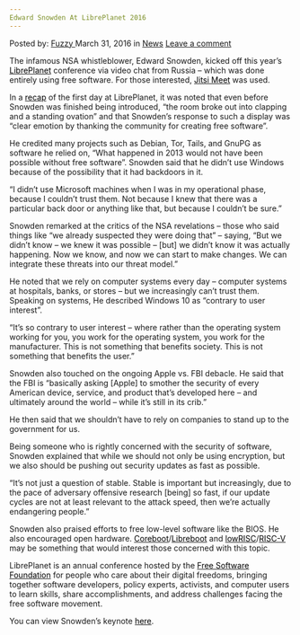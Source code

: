 ```yaml
---
Edward Snowden At LibrePlanet 2016
---
```

<article class="post-listing post-13615 post type-post status-publish format-standard hentry category-news tag-3336 tag-edward tag-libreplanet tag-snowden">
    <div class="post-inner">
        <span>Posted by: <a href="https://www.deepdotweb.com/author/fuzzy/" title="">Fuzzy </a></span>
    <span>March 31, 2016</span>
    <span>in <a href="https://www.deepdotweb.com/category/news/" rel="category tag">News</a></span>
    <span><a href="https://www.deepdotweb.com/2016/03/31/edward-snowden-libreplanet-2016/#respond">Leave a comment</a></span>
    </p>
    <div class="clear"></div>
    <div class="entry">
    <p class="Standard">The infamous NSA whistleblower, Edward Snowden, kicked off this year&#8217;s <a href="https://libreplanet.org/2016/"><span style="color: windowtext; text-decoration: none; text-underline: none;">LibrePlanet</span></a> conference via video chat from Russia – which was done entirely using free software. For those interested, <a href="https://jitsi.org/Projects/JitsiMeet"><span style="color: windowtext; text-decoration: none; text-underline: none;">Jitsi Meet</span></a> was used.</p>
    <p class="Standard">In a <a href="https://www.fsf.org/blogs/community/recapping-day-zero-of-libreplanet-2016"><span style="color: windowtext; text-decoration: none; text-underline: none;">recap</span></a> of the first day at LibrePlanet, it was noted that even before Snowden was finished being introduced, “the room broke out into clapping and a standing ovation” and that Snowden&#8217;s response to such a display was “clear emotion by thanking the community for creating free software”.</p>
    <p class="Standard">He credited many projects such as Debian, Tor, Tails, and GnuPG as software he relied on, “What happened in 2013 would not have been possible without free software”. Snowden said that he didn&#8217;t use Windows because of the possibility that it had backdoors in it.</p>
    <p class="Standard">“I didn&#8217;t use Microsoft machines when I was in my operational phase, because I couldn&#8217;t trust them. Not because I knew that there was a particular back door or anything like that, but because I couldn&#8217;t be sure.”</p>
    <p class="Standard">Snowden remarked at the critics of the NSA revelations – those who said things like “we already suspected they were doing that” – saying, “But we didn&#8217;t know – we knew it was possible – [but] we didn&#8217;t know it was actually happening. Now we know, and now we can start to make changes. We can integrate these threats into our threat model.”</p>
    <p class="Standard">He noted that we rely on computer systems every day – computer systems at hospitals, banks, or stores – but we increasingly can&#8217;t trust them. Speaking on systems, He described Windows 10 as “contrary to user interest”.</p>
    <p class="Standard">“It&#8217;s so contrary to user interest – where rather than the operating system working for you, you work for the operating system, you work for the manufacturer. This is not something that benefits society. This is not something that benefits the user.”</p>
    <p class="Standard">Snowden also touched on the ongoing Apple vs. FBI debacle. He said that the FBI is “basically asking [Apple] to smother the security of every American device, service, and product that&#8217;s developed here – and ultimately around the world – while it&#8217;s still in its crib.”</p>
    <p class="Standard">He then said that we shouldn&#8217;t have to rely on companies to stand up to the government for us.</p>
    <p class="Standard">Being someone who is rightly concerned with the security of software, Snowden explained that while we should not only be using encryption, but we also should be pushing out security updates as fast as possible.</p>
    <p class="Standard">“It&#8217;s not just a question of stable. Stable is important but increasingly, due to the pace of adversary offensive research [being] so fast, if our update cycles are not at least relevant to the attack speed, then we&#8217;re actually endangering people.”</p>
    <p class="Standard">Snowden also praised efforts to free low-level software like the BIOS. He also encouraged open hardware. <a href="https://www.coreboot.org/"><span style="color: windowtext; text-decoration: none; text-underline: none;">Coreboot</span></a>/<a href="https://libreboot.org/"><span style="color: windowtext; text-decoration: none; text-underline: none;">Libreboot</span></a> and <a href="http://www.lowrisc.org/"><span style="color: windowtext; text-decoration: none; text-underline: none;">lowRISC</span></a>/<a href="http://riscv.org/"><span style="color: windowtext; text-decoration: none; text-underline: none;">RISC-V</span></a> may be something that would interest those concerned with this topic.</p>
    <p class="Standard">LibrePlanet is an annual conference hosted by the <a href="https://www.fsf.org/"><span style="color: windowtext; text-decoration: none; text-underline: none;">Free Software Foundation</span></a> for people who care about their digital freedoms, bringing together software developers, policy experts, activists, and computer users to learn skills, share accomplishments, and address challenges facing the free software movement.</p>
    <p class="Standard">You can view Snowden&#8217;s keynote <a href="https://media.libreplanet.org/u/libreplanet/m/libreplanet-2016-the-last-lighthouse/"><span style="color: windowtext; text-decoration: none; text-underline: none;">here</span></a>.</p>
    </div>
    <span style="display:none"><a href="https://www.deepdotweb.com/tag/2016/" rel="tag">2016</a> <a href="https://www.deepdotweb.com/tag/edward/" rel="tag">edward</a> <a href="https://www.deepdotweb.com/tag/libreplanet/" rel="tag">libreplanet</a> <a href="https://www.deepdotweb.com/tag/snowden/" rel="tag">snowden</a></span> <span style="display:none" class="updated">2016-03-31</span>
    <div style="display:none" class="vcard author" itemprop="author" itemscope itemtype="http://schema.org/Person"><strong class="fn" itemprop="name"><a href="https://www.deepdotweb.com/author/fuzzy/" title="Posts by Fuzzy" rel="author">Fuzzy</a></strong></div>
    </div>
</article>

